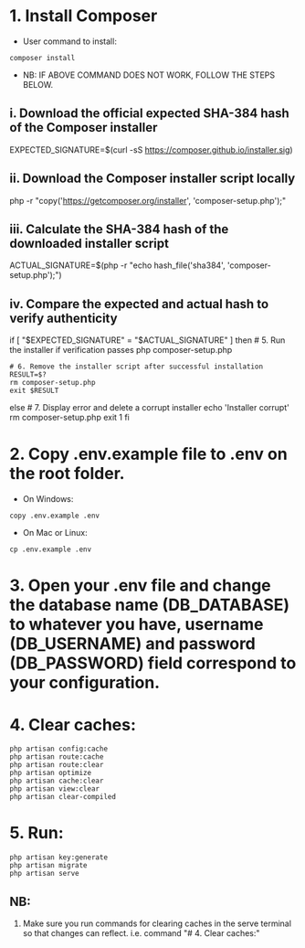 # 1. Install Composer
- User command to install:
```
composer install
```
- NB: IF ABOVE COMMAND DOES NOT WORK, FOLLOW THE STEPS BELOW.
## i. Download the official expected SHA-384 hash of the Composer installer
EXPECTED_SIGNATURE=$(curl -sS https://composer.github.io/installer.sig)

## ii. Download the Composer installer script locally
php -r "copy('https://getcomposer.org/installer', 'composer-setup.php');"

## iii. Calculate the SHA-384 hash of the downloaded installer script
ACTUAL_SIGNATURE=$(php -r "echo hash_file('sha384', 'composer-setup.php');")

## iv. Compare the expected and actual hash to verify authenticity
if [ "$EXPECTED_SIGNATURE" = "$ACTUAL_SIGNATURE" ]
then
    # 5. Run the installer if verification passes
    php composer-setup.php
    
    # 6. Remove the installer script after successful installation
    RESULT=$?
    rm composer-setup.php
    exit $RESULT
else
    # 7. Display error and delete a corrupt installer
    echo 'Installer corrupt'
    rm composer-setup.php
    exit 1
fi

# 2. Copy .env.example file to .env on the root folder.
- On Windows: 
```
copy .env.example .env
```
- On Mac or Linux:
```
cp .env.example .env 
```

# 3. Open your .env file and change the database name (DB_DATABASE) to whatever you have, username (DB_USERNAME) and password (DB_PASSWORD) field correspond to your configuration.

# 4. Clear caches:
```
php artisan config:cache
php artisan route:cache
php artisan route:clear
php artisan optimize
php artisan cache:clear
php artisan view:clear
php artisan clear-compiled
```

# 5. Run:
```
php artisan key:generate
php artisan migrate
php artisan serve
```

## NB:
1. Make sure you run commands for clearing caches in the serve terminal so that changes can reflect. i.e. command "# 4. Clear caches:"
